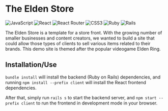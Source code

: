 # The Elden Store

![JavaScript](https://img.shields.io/badge/javascript-%23323330.svg?style=for-the-badge&logo=javascript&logoColor=%23F7DF1E)
![React](https://img.shields.io/badge/react-%2320232a.svg?style=for-the-badge&logo=react&logoColor=%2361DAFB)
![React Router](https://img.shields.io/badge/React_Router-CA4245?style=for-the-badge&logo=react-router&logoColor=white)
![CSS3](https://img.shields.io/badge/css3-%231572B6.svg?style=for-the-badge&logo=css3&logoColor=white)
![Ruby](https://img.shields.io/badge/ruby-%23CC342D.svg?style=for-the-badge&logo=ruby&logoColor=white)
![Rails](https://img.shields.io/badge/rails-%23CC0000.svg?style=for-the-badge&logo=ruby-on-rails&logoColor=white)

The Elden Store is a template for a store front.  With the growing number of smaller businesses and content creators, we wanted to build a site that could allow those types of clients to sell various items related to their brands.  This demo site is themed after the popular videogame Elden Ring.

## Installation/Use

`bundle install` will install the backend (Ruby on Rails) dependencies, and running `npm install --prefix client` will install the React frontend dependencies.

After that, simply run `rails s` to start the backend server, and `npm start --prefix client` to run the frontend in development mode in your browser.

